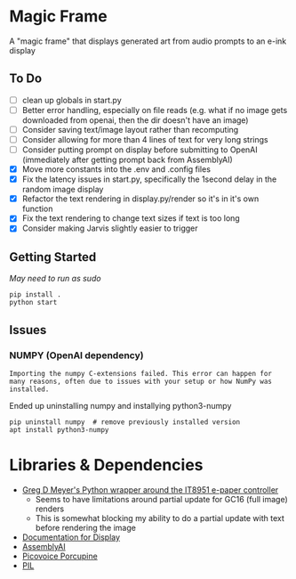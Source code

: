 # Magic Frame
A "magic frame" that displays generated art from audio prompts to an e-ink display

## To Do

- [ ] clean up globals in start.py
- [ ] Better error handling, especially on file reads (e.g. what if no image gets downloaded from openai, then the dir doesn't have an image)
- [ ] Consider saving text/image layout rather than recomputing
- [ ] Consider allowing for more than 4 lines of text for very long strings
- [ ] Consider putting prompt on display before submitting to OpenAI (immediately after getting prompt back from AssemblyAI)
- [x] Move more constants into the .env and .config files
- [x] Fix the latency issues in start.py, specifically the 1second delay in the random image display
- [x] Refactor the text rendering in display.py/render so it's in it's own function
- [x] Fix the text rendering to change text sizes if text is too long
- [x] Consider making Jarvis slightly easier to trigger

## Getting Started

*May need to run as sudo*

```
pip install .
python start
```

## Issues

### NUMPY (OpenAI dependency)
```
Importing the numpy C-extensions failed. This error can happen for many reasons, often due to issues with your setup or how NumPy was installed.
```
Ended up uninstalling numpy and installying python3-numpy

```
pip uninstall numpy  # remove previously installed version
apt install python3-numpy
```

# Libraries & Dependencies
- [Greg D Meyer's Python wrapper around the IT8951 e-paper controller](https://github.com/GregDMeyer/IT8951)
    - Seems to have limitations around partial update for GC16 (full image) renders
    - This is somewhat blocking my ability to do a partial update with text before rendering the image
- [Documentation for Display](https://www.waveshare.net/w/upload/c/c4/E-paper-mode-declaration.pdf)
- [AssemblyAI](https://www.assemblyai.com/)
- [Picovoice Porcupine](https://github.com/Picovoice/porcupine)
- [PIL](https://pillow.readthedocs.io/en/stable/)
